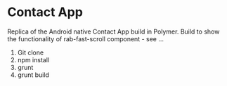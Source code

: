 Contact App
============

Replica of the Android native Contact App build in Polymer. Build to show the functionality of rab-fast-scroll component - see ...

1. Git clone
2. npm install
3. grunt
4. grunt build
